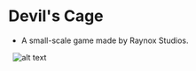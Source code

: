 # Devil's Cage
+ A small-scale game made by Raynox Studios.







&nbsp; 
![alt text](https://i.hizliresim.com/sp74jr6.png)

